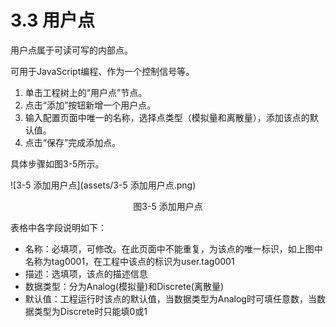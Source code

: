 # 3.3 用户点

用户点属于可读可写的内部点。

可用于JavaScript编程、作为一个控制信号等。 

1. 单击工程树上的“用户点”节点。 
2. 点击“添加”按钮新增一个用户点。 
3. 输入配置页面中唯一的名称，选择点类型（模拟量和离散量），添加该点的默认值。 
4. 点击“保存”完成添加点。 

具体步骤如图3-5所示。

![3-5 添加用户点](assets/3-5 添加用户点.png)

<center>图3-5 添加用户点</center>

表格中各字段说明如下：

- 名称：必填项，可修改。在此页面中不能重复，为该点的唯一标识，如上图中名称为tag0001，在工程中该点的标识为user.tag0001
- 描述：选填项，该点的描述信息
- 数据类型：分为Analog(模拟量)和Discrete(离散量)
- 默认值：工程运行时该点的默认值，当数据类型为Analog时可填任意数，当数据类型为Discrete时只能填0或1